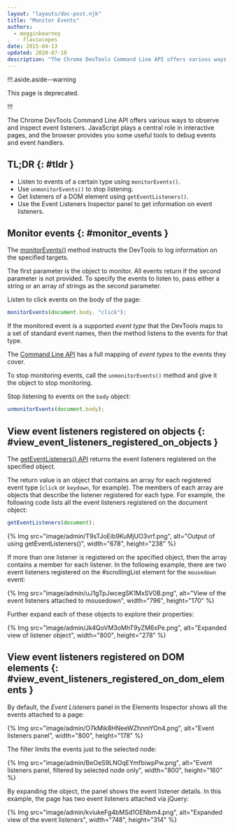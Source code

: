 ```yaml
---
layout: "layouts/doc-post.njk"
title: "Monitor Events"
authors:
  - megginkearney
,  - flaviocopes
date: 2015-04-13
updated: 2020-07-10
description: "The Chrome DevTools Command Line API offers various ways to observe and inspect event listeners"
---
```


!!!.aside.aside--warning

This page is deprecated.

!!!

The Chrome DevTools Command Line API offers various ways to observe and inspect event listeners.
JavaScript plays a central role in interactive pages, and the browser provides you some useful tools
to debug events and event handlers.

## TL;DR {: #tldr }

- Listen to events of a certain type using `monitorEvents()`.
- Use `unmonitorEvents()` to stop listening.
- Get listeners of a DOM element using `getEventListeners()`.
- Use the Event Listeners Inspector panel to get information on event listeners.

## Monitor events {: #monitor_events }

The [monitorEvents()][1] method instructs the DevTools to log information on the specified targets.

The first parameter is the object to monitor. All events return if the second parameter is not
provided. To specify the events to listen to, pass either a string or an array of strings as the
second parameter.

Listen to click events on the body of the page:

```js
monitorEvents(document.body, "click");
```

If the monitored event is a supported _event type_ that the DevTools maps to a set of standard event
names, then the method listens to the events for that type.

The [Command Line API][2] has a full mapping of _event types_ to the events they cover.

To stop monitoring events, call the `unmonitorEvents()` method and give it the object to stop
monitoring.

Stop listening to events on the `body` object:

```js
unmonitorEvents(document.body);
```

## View event listeners registered on objects {: #view_event_listeners_registered_on_objects }

The [getEventListeners() API][3] returns the event listeners registered on the specified object.

The return value is an object that contains an array for each registered event type (`click` or
`keydown`, for example). The members of each array are objects that describe the listener registered
for each type. For example, the following code lists all the event listeners registered on the
document object:

```js
getEventListeners(document);
```

{% Img src="image/admin/T9sTJoEib9KuMjUO3vrf.png", alt="Output of using getEventListeners()", width="678", height="238" %}

If more than one listener is registered on the specified object, then the array contains a member
for each listener. In the following example, there are two event listeners registered on the
#scrollingList element for the `mousedown` event:

{% Img src="image/admin/uJ1gTpJwcegSK1MxSV0B.png", alt="View of the event listeners attached to mousedown", width="796", height="170" %}

Further expand each of these objects to explore their properties:

{% Img src="image/admin/Jk4QoVM3oMhT9yZM6xPe.png", alt="Expanded view of listener object", width="800", height="278" %}

## View event listeners registered on DOM elements {: #view_event_listeners_registered_on_dom_elements }

By default, the _Event Listeners_ panel in the Elements Inspector shows all the events attached to a
page:

{% Img src="image/admin/O7kMik8HNeeWZhnmYOn4.png", alt="Event listeners panel", width="800", height="178" %}

The filter limits the events just to the selected node:

{% Img src="image/admin/BeOeS9LNOqEYmfbiwpPw.png", alt="Event listeners panel, filtered by selected node only", width="800", height="160" %}

By expanding the object, the panel shows the event listener details. In this example, the page has
two event listeners attached via jQuery:

{% Img src="image/admin/kviukeFg4bMSd1OENbm4.png", alt="Expanded view of the event listeners", width="748", height="314" %}

[1]: /web/tools/chrome-devtools/debug/command-line/command-line-reference#monitoreventsobject-events
[2]: /web/tools/chrome-devtools/debug/command-line/command-line-reference
[3]: /web/tools/chrome-devtools/debug/command-line/command-line-reference#geteventlistenersobject
